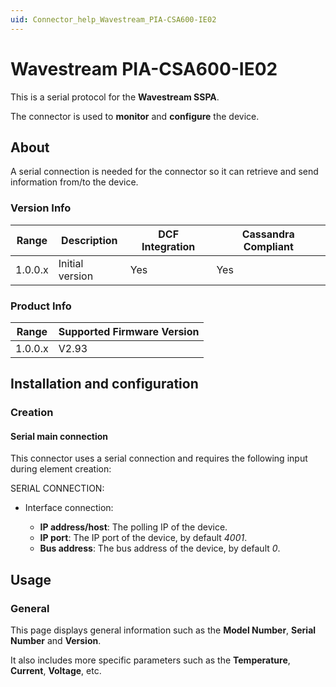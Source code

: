```yaml
---
uid: Connector_help_Wavestream_PIA-CSA600-IE02
---
```


# Wavestream PIA-CSA600-IE02

This is a serial protocol for the **Wavestream SSPA**.

The connector is used to **monitor** and **configure** the device.

## About

A serial connection is needed for the connector so it can retrieve and send information from/to the device.

### Version Info

| **Range** | **Description** | **DCF Integration** | **Cassandra Compliant** |
|------------------|-----------------|---------------------|-------------------------|
| 1.0.0.x          | Initial version | Yes                 | Yes                     |

### Product Info

| Range | Supported Firmware Version |
|------------------|-----------------------------|
| 1.0.0.x          | V2.93                       |

## Installation and configuration

### Creation

#### Serial main connection

This connector uses a serial connection and requires the following input during element creation:

SERIAL CONNECTION:

- Interface connection:

  - **IP address/host**: The polling IP of the device.
  - **IP port**: The IP port of the device, by default *4001*.
  - **Bus address**: The bus address of the device, by default *0*.

## Usage

### General

This page displays general information such as the **Model Number**, **Serial Number** and **Version**.

It also includes more specific parameters such as the **Temperature**, **Current**, **Voltage**, etc.
